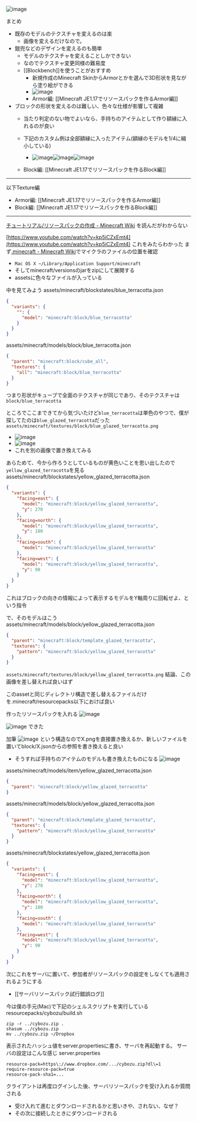 
![image](https://gyazo.com/ce90a54c8ec00d03eb7769caf37d3428/thumb/1000)

まとめ
- 既存のモデルのテクスチャを変えるのは楽
    - 画像を変えるだけなので。
- 鎧兜などのデザインを変えるのも簡単
    - モデルのテクスチャを変えることしかできない
    - なのでテクスチャ変更同様の難易度
    - [[Blockbench]]を使うことがおすすめ
        - 新規作成のMinecraft SkinからArmorとかを選んで3D形状を見ながら塗り絵ができる
        - ![image](https://gyazo.com/49b00262720f1a0afba7fbd8078fe2cc/thumb/1000)
        - Armor編: [[Minecraft JE1.17でリソースパックを作るArmor編]]
- ブロックの形状を変えるのは難しい、色々な仕様が影響して複雑
    - 当たり判定のない物でよいなら、手持ちのアイテムとして作り額縁に入れるのが良い
    - 下記のカスタム例は全部額縁に入ったアイテム(額縁のモデルを1/4に縮小している)
        - ![image](https://gyazo.com/ea16067f3656b52bf69eeed8262343f4/thumb/1000)![image](https://gyazo.com/4d8ccf80f89415d429453c114f5e5de7/thumb/1000)![image](https://gyazo.com/9dd7207a3b0e3af21215aaee67518cd9/thumb/1000)

    - Block編: [[Minecraft JE1.17でリソースパックを作るBlock編]]


---
以下Texture編
- Armor編: [[Minecraft JE1.17でリソースパックを作るArmor編]]
- Block編: [[Minecraft JE1.17でリソースパックを作るBlock編]]

---
[チュートリアル/リソースパックの作成 - Minecraft Wiki](https://minecraft.fandom.com/ja/wiki/チュートリアル/リソースパックの作成)
を読んだがわからない

[https://www.youtube.com/watch?v=kp5iCZxEmt4](https://www.youtube.com/watch?v=kp5iCZxEmt4)
これをみたらわかった
まず[.minecraft - Minecraft Wiki](https://minecraft.fandom.com/ja/wiki/.minecraft)でマイクラのファイルの位置を確認
- `Mac OS X	~/Library/Application Support/minecraft`
- そしてminecraft/versionsのjarをzipにして展開する
- assetsに色々なファイルが入っている

中を見てみよう
assets/minecraft/blockstates/blue_terracotta.json

```json
{
  "variants": {
    "": {
      "model": "minecraft:block/blue_terracotta"
    }
  }
}
```


assets/minecraft/models/block/blue_terracotta.json

```json
{
  "parent": "minecraft:block/cube_all",
  "textures": {
    "all": "minecraft:block/blue_terracotta"
  }
}
```

つまり形状がキューブで全面のテクスチャが同じであり、そのテクスチャは`block/blue_terracotta`

ところでここまできてから気づいたけど`blue_terracotta`は単色のやつで、僕が探してたのは`blue_glazed_terracotta`だった
`assets/minecraft/textures/block/blue_glazed_terracotta.png`
- ![image](https://gyazo.com/7e633a24906f59778fdfc625fe5cfa55/thumb/1000)
- ![image](https://gyazo.com/331de1bb1118dddf092d2514d79e1bcb/thumb/1000)
- これを別の画像で置き換えてみる

あらためて、今から作ろうとしているものが黄色いことを思い出したので`yellow_glazed_terracotta`を見る
assets/minecraft/blockstates/yellow_glazed_terracotta.json

```json
{
  "variants": {
    "facing=east": {
      "model": "minecraft:block/yellow_glazed_terracotta",
      "y": 270
    },
    "facing=north": {
      "model": "minecraft:block/yellow_glazed_terracotta",
      "y": 180
    },
    "facing=south": {
      "model": "minecraft:block/yellow_glazed_terracotta"
    },
    "facing=west": {
      "model": "minecraft:block/yellow_glazed_terracotta",
      "y": 90
    }
  }
}
```

これはブロックの向きの情報によって表示するモデルをY軸周りに回転せよ、という指令

で、そのモデルはこう
assets/minecraft/models/block/yellow_glazed_terracotta.json

```json
{
  "parent": "minecraft:block/template_glazed_terracotta",
  "textures": {
    "pattern": "minecraft:block/yellow_glazed_terracotta"
  }
}
```


`assets/minecraft/textures/block/yellow_glazed_terracotta.png`
結論、この画像を差し替えれば良いはず

このassetと同じディレクトリ構造で差し替えるファイルだけを.minecraft/resourcepacks以下におけば良い

作ったリソースパックを入れる
![image](https://gyazo.com/3a6ab9a0a9dc4611cb60294460772654/thumb/1000)

![image](https://gyazo.com/80ff9a4badcdd1219a74150f382216ab/thumb/1000)
できた

加筆
![image](https://gyazo.com/f159cb7954c614ab89a8aaeadca8a851/thumb/1000)
という構造なのでX.pngを直接置き換えるか、新しいファイルを置いてblock/X.jsonからの参照を書き換えると良い
- そうすれば手持ちのアイテムのモデルも書き換えたものになる
![image](https://gyazo.com/ce90a54c8ec00d03eb7769caf37d3428/thumb/1000)


assets/minecraft/models/item/yellow_glazed_terracotta.json

```json
{
  "parent": "minecraft:block/yellow_glazed_terracotta"
}
```

assets/minecraft/models/block/yellow_glazed_terracotta.json

```json
{
  "parent": "minecraft:block/template_glazed_terracotta",
  "textures": {
    "pattern": "minecraft:block/yellow_glazed_terracotta"
  }
}
```

assets/minecraft/blockstates/yellow_glazed_terracotta.json

```json
{
  "variants": {
    "facing=east": {
      "model": "minecraft:block/yellow_glazed_terracotta",
      "y": 270
    },
    "facing=north": {
      "model": "minecraft:block/yellow_glazed_terracotta",
      "y": 180
    },
    "facing=south": {
      "model": "minecraft:block/yellow_glazed_terracotta"
    },
    "facing=west": {
      "model": "minecraft:block/yellow_glazed_terracotta",
      "y": 90
    }
  }
}
```



次にこれをサーバに置いて、参加者がリソースパックの設定をしなくても適用されるようにする
- [[サーバリソースパック試行錯誤ログ]]

今は僕の手元(Mac)で下記のシェルスクリプトを実行している
resourcepacks/cybozu/build.sh

```
zip -r ../cybozu.zip .
shasum ../cybozu.zip
mv ../cybozu.zip ~/Dropbox
```

表示されたハッシュ値をserver.propertiesに書き、サーバを再起動する。
サーバの設定はこんな感じ
server.properties

```
resource-pack=https\://www.dropbox.com/.../cybozu.zip?dl\=1
require-resource-pack=true
resource-pack-sha1=...
```


クライアントは再度ログインした後、サーバリソースパックを受け入れるか質問される
- 受け入れて進むとダウンロードされるかと思いきや、されない、なぜ？
- その次に接続したときにダウンロードされる
